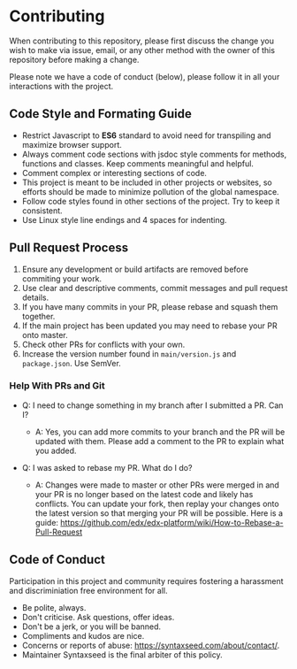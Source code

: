 # Contributing

When contributing to this repository, please first discuss the change you wish to make via issue, email, or any other method with the owner of this repository before making a change.

Please note we have a code of conduct (below), please follow it in all your interactions with the project.

## Code Style and Formating Guide

- Restrict Javascript to **ES6** standard to avoid need for transpiling and maximize browser support.
- Always comment code sections with jsdoc style comments for methods, functions and classes. Keep comments
meaningful and helpful.
- Comment complex or interesting sections of code.
- This project is meant to be included in other projects or websites, so efforts should be made to minimize pollution of the global namespace.
- Follow code styles found in other sections of the project. Try to keep it consistent.
- Use Linux style line endings and 4 spaces for indenting.

## Pull Request Process

1. Ensure any development or build artifacts are removed before commiting your work.
2. Use clear and descriptive comments, commit messages and pull request details.
3. If you have many commits in your PR, please rebase and squash them together.
4. If the main project has been updated you may need to rebase your PR onto master.
5. Check other PRs for conflicts with your own.
6. Increase the version number found in `main/version.js` and `package.json`. Use SemVer.

### Help With PRs and Git

* Q: I need to change something in my branch after I submitted a PR. Can I?
  * A: Yes, you can add more commits to your branch and the PR will be updated with them. Please add a comment to the PR to explain what you added.

* Q: I was asked to rebase my PR. What do I do?
  * A: Changes were made to master or other PRs were merged in and your PR is no longer based on the latest code and likely has conflicts. You can update your fork, then replay your changes onto the latest version so that merging your PR will be possible. Here is a guide: https://github.com/edx/edx-platform/wiki/How-to-Rebase-a-Pull-Request

## Code of Conduct

Participation in this project and community requires fostering a harassment and discriminiation free environment for all.

- Be polite, always.
- Don't criticise. Ask questions, offer ideas.
- Don't be a jerk, or you will be banned.
- Compliments and kudos are nice.
- Concerns or reports of abuse: https://syntaxseed.com/about/contact/.
- Maintainer Syntaxseed is the final arbiter of this policy.
